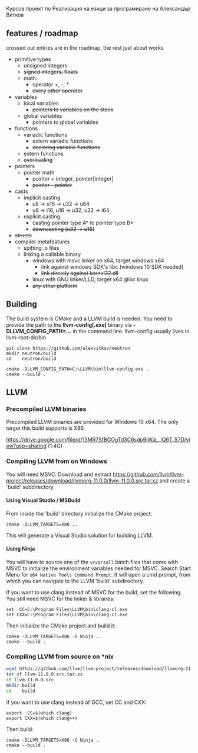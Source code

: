 Курсов проект по Реализация на езици за програмиране на Александър Витков 

## features / roadmap
crossed out entries are in the roadmap, the rest just about works
- primitive types
	- unsigned integers
	- ~~signed integers, floats~~
	- math:
		- operator +, -, *
		- ~~every other operator~~
- variables
	- local variables
	    - ~~pointers to variables on the stack~~
	- global variables
	    - pointers to global variables
- functions
	- variadic functions
		- extern variadic functions
		- ~~declaring variadic functions~~
	- extern functions
	- ~~overloading~~
- pointers
	- pointer math
		- pointer + integer, pointer[integer]
		- ~~pointer - pointer~~
- casts
	- implicit casting
		- u8 -> u16 -> u32 -> u64
		- u8 -> i16, u16 -> u32, u32 -> i64
	- explicit casting
		- casting pointer type A* to pointer type B*
		- ~~downcasting (u32 -> u16)~~
- ~~structs~~
- compiler metafeatures
    - spitting .o files
	- linking a callable binary
		- windows with msvc linker on x64, target windows x64
			- link against windows SDK's libc (windows 10 SDK needed)
			- ~~link directly against kernel32.dll~~
		- linux with GNU linker/LLD, target x64 glibc linux
		- ~~any other platform~~


## Building
The build system is CMake and a LLVM build is needed. You need to provide the path to the **llvm-config[.exe]** binary via **-DLLVM_CONFIG_PATH=...** in the command line. llvm-config usually lives in llvm-root-dir/bin
```
git clone https://github.com/alexvitkov/neutron
mkdir neutron/build
cd    neutron/build

cmake -DLLVM_CONFIG_PATH=C:\LLVM\bin\llvm-config.exe ..
cmake --build .
```

## LLVM

### Precompiled LLVM binaries
Precompiled LLVM binaries are provided for Windows 10 x64. The only target this build supports is X86.

https://drive.google.com/file/d/13MR7SfBGOgTd3C6sdp9iWaL_lQ6T_S7D/view?usp=sharing (1.4G)


### Compiling LLVM from on Windows
You will need MSVC. Download and extract https://github.com/llvm/llvm-project/releases/download/llvmorg-11.0.0/llvm-11.0.0.src.tar.xz and create a 'build' subdirectory
#### Using Visual Studio / MSBuild
From inside the 'build' directory initialize the CMake project:
```
cmake -DLLVM_TARGETS=X86 ..
```
This will generate a Visual Studio solution for building LLVM.

#### Using Ninja
You will have to source one of the `vcvarsall` batch files that come with MSVC to initialize the environment variables needed for MSVC. 
Search Start Menu for `x64 Native Tools Command Prompt`. It will open a cmd prompt, from which you can navigate to the LLVM 'build' subdirectory.

If you want to use clang instead of MSVC for the build, set the following. You still need MSVC for the linker & libraries:
```
set  CC=C:\Program Files\LLVM\bin\clang-cl.exe
set CXX=C:\Program Files\LLVM\bin\clang-cl.exe
```
Then initialize the CMake project and build it:
```
cmake -DLLVM_TARGETS=X86 -G Ninja ..
cmake --build .
```

### Compiling LLVM from source on *nix
```bash
wget https://github.com/llvm/llvm-project/releases/download/llvmorg-11.0.0/llvm-11.0.0.src.tar.xz
tar xf llvm-11.0.0.src.tar.xz
cd llvm-11.0.0.src
mkdir build
cd    build
```
If you want to use clang instead of GCC, set CC and CXX:
```
export  CC=$(which clang)
export CXX=$(which clang++)
```
Then build:
```
cmake -DLLVM_TARGETS=X86 -G Ninja ..
cmake --build .
```



